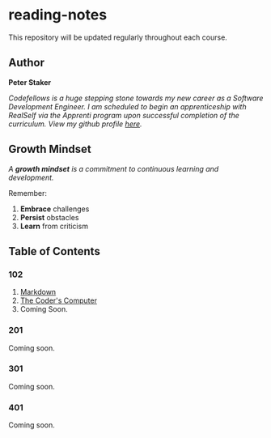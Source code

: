 # **reading-notes**
This repository will be updated regularly throughout each course.

## Author
**Peter Staker**

*Codefellows is a huge stepping stone towards my new career as a Software Development Engineer. I am scheduled to begin an apprenticeship with RealSelf via the Apprenti program upon successful completion of the curriculum. View my github profile [here](https://github.com/peterjast).*

## Growth Mindset
*A **growth mindset** is a commitment to continuous learning and development.* 

Remember:
1. **Embrace** challenges
1. **Persist** obstacles
1. **Learn** from criticism

## Table of Contents

### 102
1. [Markdown](class01.md)
1. [The Coder's Computer](class02.md)
1. Coming Soon.
 
### 201

Coming soon.

### 301

Coming soon.

### 401

Coming soon.
